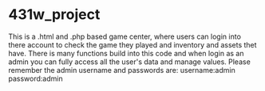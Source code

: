 # 431w_project
This is a .html and .php based game center, where users can login into there account to check the game they played and inventory and assets thet have.
There is many functions build into this code and when login as an admin you can fully access all the user's data and manage values.
Please remember the admin username and passwords are: username:admin  password:admin 

